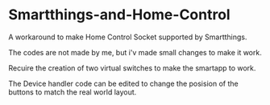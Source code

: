 # Smartthings-and-Home-Control
A workaround to make Home Control Socket supported by Smartthings. 

The codes are not made by me, but i'v made small changes to make it work. 

Recuire the creation of two virtual switches to make the smartapp to work.

The Device handler code can be edited to change the posision of the buttons to match the real world layout.
